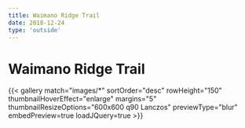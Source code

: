 ```yaml
---
title: Waimano Ridge Trail
date: 2018-12-24
type: 'outside'
---
```


# Waimano Ridge Trail

{{< gallery match="images/*" sortOrder="desc" rowHeight="150" thumbnailHoverEffect="enlarge" margins="5" thumbnailResizeOptions="600x600 q90 Lanczos" previewType="blur" embedPreview=true loadJQuery=true >}}
